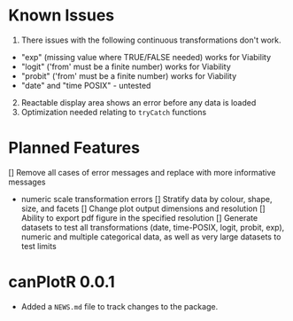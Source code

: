 # Known Issues
1. There issues with the following continuous transformations don't work. 
  + "exp" (missing value where TRUE/FALSE needed) works for Viability
  + "logit" ('from' must be a finite number) works for Viability
  + "probit" ('from' must be a finite number) works for Viability
  + "date" and "time POSIX" - untested
2. Reactable display area shows an error before any data is loaded
3. Optimization needed relating to `tryCatch` functions

# Planned Features
[] Remove all cases of error messages and replace with more informative messages
  + numeric scale transformation errors
[] Stratify data by colour, shape, size, and facets
[] Change plot output dimensions and resolution
[] Ability to export pdf figure in the specified resolution
[] Generate datasets to test all transformations (date, time-POSIX, logit, probit, exp), numeric and multiple categorical data, as well as very large datasets to test limits

# canPlotR 0.0.1
* Added a `NEWS.md` file to track changes to the package.